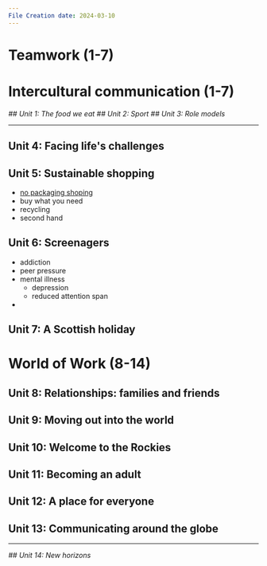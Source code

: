 ```yaml
---
File Creation date: 2024-03-10
---
```

# Teamwork (1-7)
# Intercultural communication (1-7)

*## Unit 1: The food we eat* 
*## Unit 2: Sport*
*## Unit 3: Role models*
***
## Unit 4: Facing life's challenges
## Unit 5: Sustainable shopping
- [no packaging shoping](https://www.youtube.com/watch?v=M7ikhWfHQc8)
- buy what you need
- recycling
- second hand
## Unit 6: Screenagers
- addiction
- peer pressure
- mental illness
	- depression 
	- reduced attention span
- 
## Unit 7: A Scottish holiday
# World of Work (8-14)
## Unit 8: Relationships: families and friends
## Unit 9: Moving out into the world
## Unit 10: Welcome to the Rockies
## Unit 11: Becoming an adult
## Unit 12: A place for everyone
## Unit 13: Communicating around the globe
---
*## Unit 14: New horizons*



